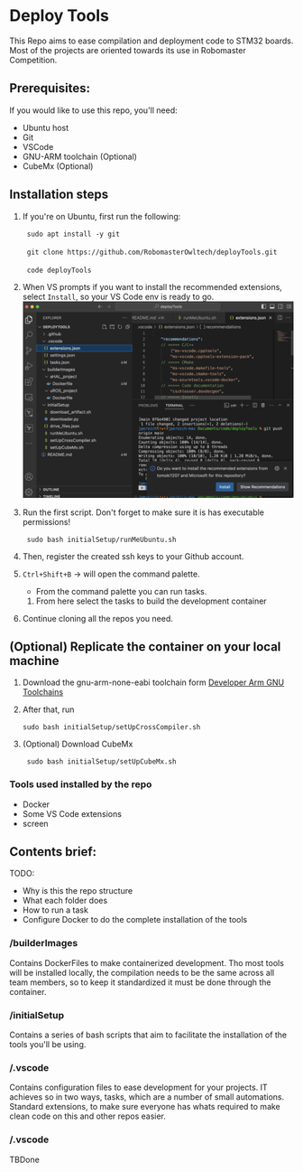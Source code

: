 # Deploy Tools

This Repo aims to ease compilation and deployment code to STM32 boards.
Most of the projects are oriented towards its use in Robomaster Competition.

## Prerequisites:

If you would like to use this repo, you'll need:
* Ubuntu host
* Git
* VSCode
* GNU-ARM toolchain (Optional)
* CubeMx (Optional)

## Installation steps
1. If you're on Ubuntu, first run the following:

        sudo apt install -y git

        git clone https://github.com/RobomasterOwltech/deployTools.git

        code deployTools
        
1. When VS prompts if you want to install the recommended extensions, select `Install`, so your VS Code env is ready to go. ![sample image](/imgs/image.png)

1. Run the first script. Don't forget to make sure it is has executable permissions! 

        sudo bash initialSetup/runMeUbuntu.sh

1. Then, register the created ssh keys to your Github account.

1. `Ctrl+Shift+B` -> will open the command palette. 
    * From the command palette you can run tasks.
    1. From here select the tasks to build the development container
1. Continue cloning all the repos you need.

## (Optional) Replicate the container on your local machine

1. Download the gnu-arm-none-eabi toolchain form [Developer Arm GNU Toolchains](https://developer.arm.com/downloads/-/arm-gnu-toolchain-downloads)

 1. After that, run 

        sudo bash initialSetup/setUpCrossCompiler.sh

1. (Optional) Download CubeMx 

        sudo bash initialSetup/setUpCubeMx.sh

### Tools used installed by the repo

* Docker
* Some VS Code extensions 
* screen

## Contents brief:

TODO: 
* Why is this the repo structure
* What each folder does
* How to run a task
* Configure Docker to do the complete installation of the tools 

### /builderImages

Contains DockerFiles to make containerized development.
Tho most tools will be installed locally, the compilation needs to be the same across all team members, so to keep it standardized it must be done through the container. 

### /initialSetup

Contains a series of bash scripts that aim to facilitate the installation of the tools you'll be using.

### /.vscode
Contains configuration files to ease development for your projects. 
IT achieves so in two ways, tasks, which are a number of small automations. Standard extensions, to make sure everyone has whats required to make clean code on this and other repos easier.

### /.vscode
TBDone
